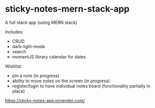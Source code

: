 # sticky-notes-mern-stack-app

A full stack app (using MERN stack)

Includes:

- CRUD
- dark-light-mode
- search
- momentJS library calendar for dates

Wishlist:

- pin a note (in progress)
- ability to move notes on the screen (in progress)
- register/login to have individual notes board (functionality partially in place)

https://sticky-notes-app.onrender.com/
